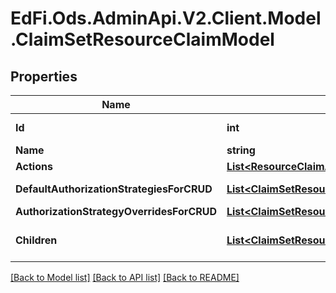 # EdFi.Ods.AdminApi.V2.Client.Model.ClaimSetResourceClaimModel

## Properties

Name | Type | Description | Notes
------------ | ------------- | ------------- | -------------
**Id** | **int** |  | [optional] [readonly] 
**Name** | **string** |  | [optional] 
**Actions** | [**List&lt;ResourceClaimAction&gt;**](ResourceClaimAction.md) |  | [optional] 
**DefaultAuthorizationStrategiesForCRUD** | [**List&lt;ClaimSetResourceClaimActionAuthStrategies&gt;**](ClaimSetResourceClaimActionAuthStrategies.md) |  | [optional] [readonly] 
**AuthorizationStrategyOverridesForCRUD** | [**List&lt;ClaimSetResourceClaimActionAuthStrategies&gt;**](ClaimSetResourceClaimActionAuthStrategies.md) |  | [optional] 
**Children** | [**List&lt;ClaimSetResourceClaimModel&gt;**](ClaimSetResourceClaimModel.md) | Children are collection of ResourceClaim | [optional] 

[[Back to Model list]](../README.md#documentation-for-models) [[Back to API list]](../README.md#documentation-for-api-endpoints) [[Back to README]](../README.md)

